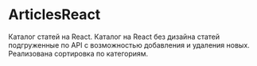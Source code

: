 # ArticlesReact
Каталог статей на React.
Каталог на React без дизайна статей подгруженные по API с возможностью добавления и удаления новых. Реализована сортировка по категориям.
